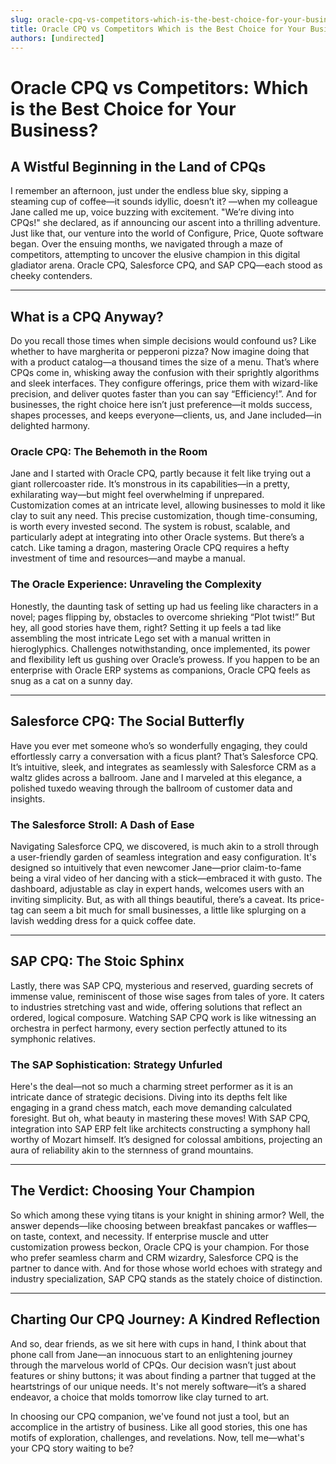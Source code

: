 ```yaml
---
slug: oracle-cpq-vs-competitors-which-is-the-best-choice-for-your-business
title: Oracle CPQ vs Competitors Which is the Best Choice for Your Business
authors: [undirected]
---
```



# Oracle CPQ vs Competitors: Which is the Best Choice for Your Business?

## A Wistful Beginning in the Land of CPQs

I remember an afternoon, just under the endless blue sky, sipping a steaming cup of coffee—it sounds idyllic, doesn’t it? —when my colleague Jane called me up, voice buzzing with excitement. "We’re diving into CPQs!" she declared, as if announcing our ascent into a thrilling adventure. Just like that, our venture into the world of Configure, Price, Quote software began. Over the ensuing months, we navigated through a maze of competitors, attempting to uncover the elusive champion in this digital gladiator arena. Oracle CPQ, Salesforce CPQ, and SAP CPQ—each stood as cheeky contenders.

---

## What is a CPQ Anyway?

Do you recall those times when simple decisions would confound us? Like whether to have margherita or pepperoni pizza? Now imagine doing that with a product catalog—a thousand times the size of a menu. That’s where CPQs come in, whisking away the confusion with their sprightly algorithms and sleek interfaces. They configure offerings, price them with wizard-like precision, and deliver quotes faster than you can say “Efficiency!”. And for businesses, the right choice here isn’t just preference—it molds success, shapes processes, and keeps everyone—clients, us, and Jane included—in delighted harmony.

### **Oracle CPQ: The Behemoth in the Room**

Jane and I started with Oracle CPQ, partly because it felt like trying out a giant rollercoaster ride. It’s monstrous in its capabilities—in a pretty, exhilarating way—but might feel overwhelming if unprepared. Customization comes at an intricate level, allowing businesses to mold it like clay to suit any need. This precise customization, though time-consuming, is worth every invested second. The system is robust, scalable, and particularly adept at integrating into other Oracle systems. But there’s a catch. Like taming a dragon, mastering Oracle CPQ requires a hefty investment of time and resources—and maybe a manual.

### **The Oracle Experience: Unraveling the Complexity**

Honestly, the daunting task of setting up had us feeling like characters in a novel; pages flipping by, obstacles to overcome shrieking “Plot twist!” But hey, all good stories have them, right? Setting it up feels a tad like assembling the most intricate Lego set with a manual written in hieroglyphics. Challenges notwithstanding, once implemented, its power and flexibility left us gushing over Oracle’s prowess. If you happen to be an enterprise with Oracle ERP systems as companions, Oracle CPQ feels as snug as a cat on a sunny day.

---

## Salesforce CPQ: The Social Butterfly

Have you ever met someone who’s so wonderfully engaging, they could effortlessly carry a conversation with a ficus plant? That’s Salesforce CPQ. It’s intuitive, sleek, and integrates as seamlessly with Salesforce CRM as a waltz glides across a ballroom. Jane and I marveled at this elegance, a polished tuxedo weaving through the ballroom of customer data and insights.

### **The Salesforce Stroll: A Dash of Ease**

Navigating Salesforce CPQ, we discovered, is much akin to a stroll through a user-friendly garden of seamless integration and easy configuration. It's designed so intuitively that even newcomer Jane—prior claim-to-fame being a viral video of her dancing with a stick—embraced it with gusto. The dashboard, adjustable as clay in expert hands, welcomes users with an inviting simplicity. But, as with all things beautiful, there’s a caveat. Its price-tag can seem a bit much for small businesses, a little like splurging on a lavish wedding dress for a quick coffee date.

---

## SAP CPQ: The Stoic Sphinx

Lastly, there was SAP CPQ, mysterious and reserved, guarding secrets of immense value, reminiscent of those wise sages from tales of yore. It caters to industries stretching vast and wide, offering solutions that reflect an ordered, logical composure. Watching SAP CPQ work is like witnessing an orchestra in perfect harmony, every section perfectly attuned to its symphonic relatives.

### **The SAP Sophistication: Strategy Unfurled**

Here's the deal—not so much a charming street performer as it is an intricate dance of strategic decisions. Diving into its depths felt like engaging in a grand chess match, each move demanding calculated foresight. But oh, what beauty in mastering these moves! With SAP CPQ, integration into SAP ERP felt like architects constructing a symphony hall worthy of Mozart himself. It’s designed for colossal ambitions, projecting an aura of reliability akin to the sternness of grand mountains.

---

## The Verdict: Choosing Your Champion

So which among these vying titans is your knight in shining armor? Well, the answer depends—like choosing between breakfast pancakes or waffles—on taste, context, and necessity. If enterprise muscle and utter customization prowess beckon, Oracle CPQ is your champion. For those who prefer seamless charm and CRM wizardry, Salesforce CPQ is the partner to dance with. And for those whose world echoes with strategy and industry specialization, SAP CPQ stands as the stately choice of distinction.

---

## Charting Our CPQ Journey: A Kindred Reflection

And so, dear friends, as we sit here with cups in hand, I think about that phone call from Jane—an innocuous start to an enlightening journey through the marvelous world of CPQs. Our decision wasn’t just about features or shiny buttons; it was about finding a partner that tugged at the heartstrings of our unique needs. It's not merely software—it’s a shared endeavor, a choice that molds tomorrow like clay turned to art.

In choosing our CPQ companion, we've found not just a tool, but an accomplice in the artistry of business. Like all good stories, this one has motifs of exploration, challenges, and revelations. Now, tell me—what's your CPQ story waiting to be?